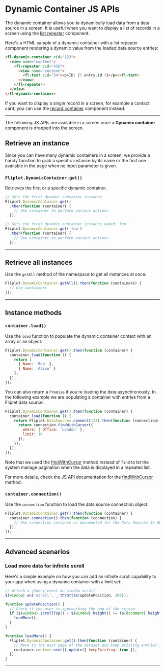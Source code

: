 # Dynamic Container JS APIs

The dynamic container allows you to dynamically load data from a data source in a screen. It is useful when you want to display a list of records in a screen using the [list repeater](/API/components/list-repeater.html) component.

Here's a HTML sample of a dynamic container with a list repeater component rendering a dynamic value from the loaded data source entries:

```html
<fl-dynamic-container cid="123">
  <view name="content">
    <fl-repeater cid="456">
      <view name="content">
        <fl-text cid="34"><p>ID: {! entry.id !}</p></fl-text>
      </view>
    </fl-repeater>
  </view>
</fl-dynamic-container>
```

If you want to display a single record in a screen, for example a contact card, you can use the [record container](/API/components/record-container.html) component instead.

---

The following JS APIs are available in a screen once a **Dynamic container** component is dropped into the screen.

## Retrieve an instance

Since you can have many dynamic containers in a screen, we provide a handy function to grab a specific instance by its name or the first one available in the page when no input parameter is given.

### `Fliplet.DynamicContainer.get()`

Retrieves the first or a specific dynamic container.

```js
// Gets the first dynamic container instance
Fliplet.DynamicContainer.get()
  .then(function (container) {
    // Use container to perform various actions
  });

// Gets the first dynamic container instance named 'foo'
Fliplet.DynamicContainer.get('foo')
  .then(function (container) {
    // Use container to perform various actions
  });
```

---

## Retrieve all instances

Use the `getAll` method of the namespace to get all instances at once:

```js
Fliplet.DynamicContainer.getAll().then(function (containers) {
  // Use containers
});
```

---

## Instance methods

### `container.load()`

Use the `load` function to populate the dynamic container context with an array or an object:

```js
Fliplet.DynamicContainer.get().then(function (container) {
  container.load(function () {
    return [
      { Name: 'Bob' },
      { Name: 'Alice' }
    ];
  });
});
```

You can also return a `Promise` if you're loading the data asynchronously. In the following example we are populating a container with entries from a Fliplet data source:

```js
Fliplet.DynamicContainer.get().then(function (container) {
  container.load(function () {
    return Fliplet.DataSources.connect(123).then(function (connection) {
      return connection.findWithCursor({
        where: { Office: 'London' },
        limit: 10
      });
    });
  });
});
```

Note that we used the [findWithCursor](/API/fliplet-datasources.html#fetch-all-records-from-a-data-source) method instead of `find` to let the system manage pagination when the data is displayed in a repeated list.

For more details, check the JS API documentation for the [findWithCursor](/API/fliplet-datasources.html#fetch-all-records-from-a-data-source) method.

### `container.connection()`

Use the `connection` function to load the data source connection object.

```js
Fliplet.DynamicContainer.get().then(function (container) {
  container.connection().then(function (connection) {
    // Use connection instance as documented for the Data Sources JS API
  });
});
```
---

## Advanced scenarios

### Load more data for infinite scroll

Here's a simple example on how you can add an infinite scroll capability to your app when using a dynamic container with a limit set:

```js
// Attach a jQuery event on window scroll
$(window).on('scroll', _.throttle(updatePosition, 200));

function updatePosition() {
  // Check if the user is approaching the end of the screen
  if ($(window).scrollTop() + $(window).height() >= ($(document).height() - 200)) {
    loadMore();
  }
}

function loadMore() {
  Fliplet.DynamicContainer.get().then(function (container) {
    // Move to the next page of the dataset and keep existing entries in the cursor
    container.context.next().update({ keepExisting: true });
  });
}
```

---
